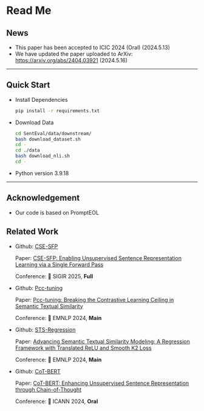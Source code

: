 # Read Me

## News

- This paper has been accepted to ICIC 2024 (Oral) (2024.5.13)
- We have updated the paper uploaded to ArXiv: https://arxiv.org/abs/2404.03921  (2024.5.16)

***

## Quick Start

- Install Dependencies

  ```bash
  pip install -r requirements.txt
  ```

- Download Data

  ```bash
  cd SentEval/data/downstream/
  bash download_dataset.sh
  cd -
  cd ./data
  bash download_nli.sh
  cd -
  ```

- Python version 3.9.18

***

## Acknowledgement

- Our code is based on PromptEOL

## Related Work

- Github: [CSE-SFP](https://github.com/ZBWpro/CSE-SFP)

  Paper: [CSE-SFP: Enabling Unsupervised Sentence Representation Learning via a Single Forward Pass](https://arxiv.org/abs/2505.00389)

  Conference: :star2: SIGIR 2025, **Full**

- Github: [Pcc-tuning](https://github.com/ZBWpro/Pcc-tuning)

  Paper: [Pcc-tuning: Breaking the Contrastive Learning Ceiling in Semantic Textual Similarity](https://arxiv.org/abs/2406.09790)

  Conference: :star2: EMNLP 2024, **Main**

- Github: [STS-Regression](https://github.com/ZBWpro/STS-Regression)

  Paper: [Advancing Semantic Textual Similarity Modeling: A Regression Framework with Translated ReLU and Smooth K2 Loss](https://arxiv.org/abs/2406.05326)

  Conference: :star2: EMNLP 2024, **Main**

- Github: [CoT-BERT](https://github.com/ZBWpro/CoT-BERT)

  Paper: [CoT-BERT: Enhancing Unsupervised Sentence Representation through Chain-of-Thought](https://arxiv.org/abs/2309.11143) 

  Conference: :star2: ICANN 2024, **Oral**